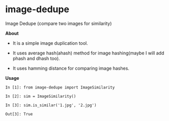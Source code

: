 image-dedupe
============

Image Dedupe (compare two images for similarity)

**About**

- It is a simple image duplication tool.

- It uses average hash(ahash) method for image hashing(maybe I will add phash and dhash too).

- It uses hamming distance for comparing image hashes.


**Usage**

`In [1]: from image-dedupe import ImageSimilarity`

`In [2]: sim = ImageSimilarity()`

`In [3]: sim.is_similar('1.jpg', '2.jpg')`

`Out[3]: True`

